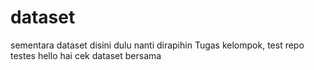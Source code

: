# dataset
sementara dataset disini dulu  nanti dirapihin
Tugas kelompok, test repo testes
hello
hai
cek
dataset bersama